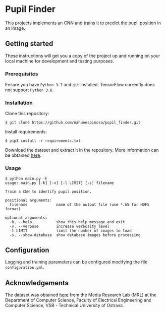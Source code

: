 # Pupil Finder

This projects implements an CNN and trains it to predict the pupil position in an image.

## Getting started

These instructions will get you a copy of the project up and running on your local machine for development and testing purposes.

### Prerequisites

Ensure you have `Python 3.7` and `git` installed. TensorFlow currently does not support `Python 3.8`.

### Installation

Clone this repository:
```
$ git clone https://github.com/nahueespinosa/pupil_finder.git
```

Install requirements:
```
$ pip3 install -r requirements.txt
```

Download the dataset and extract it in the repository.
More information can be obtained [here](https://github.com/nahueespinosa/pupil_finder/tree/master/dataset).

### Usage

```
$ python main.py -h
usage: main.py [-h] [-v] [-l LIMIT] [-s] filename

Train a CNN to identify pupil position.

positional arguments:
  filename             name of the output file (use *.h5 for HDF5 format)

optional arguments:
  -h, --help           show this help message and exit
  -v, --verbose        increase verbosity level
  -l LIMIT             limit the number of images to load
  -s, --show-database  show database images before processing
```

## Configuration

Logging and training parameters can be configured modifying the file `configuration.yml`.

## Acknowledgements

The dataset was obtained [here](http://mrl.cs.vsb.cz/eyedataset) from the Media Research Lab (MRL) at the
 Department of Computer Science, Faculty of Electrical Engineering and Computer Science, VSB - Technical University
 of Ostrava.